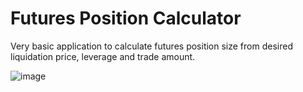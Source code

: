 # Futures Position Calculator

Very basic application to calculate futures position size from desired liquidation price, leverage and trade amount.

![image](https://github.com/user-attachments/assets/717c52b4-2475-45b2-a435-e77c32c6610d)
